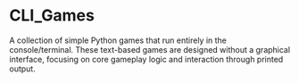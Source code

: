 # CLI_Games
A collection of simple Python games that run entirely in the console/terminal. These text-based games are designed without a graphical interface, focusing on core gameplay logic and interaction through printed output. 
